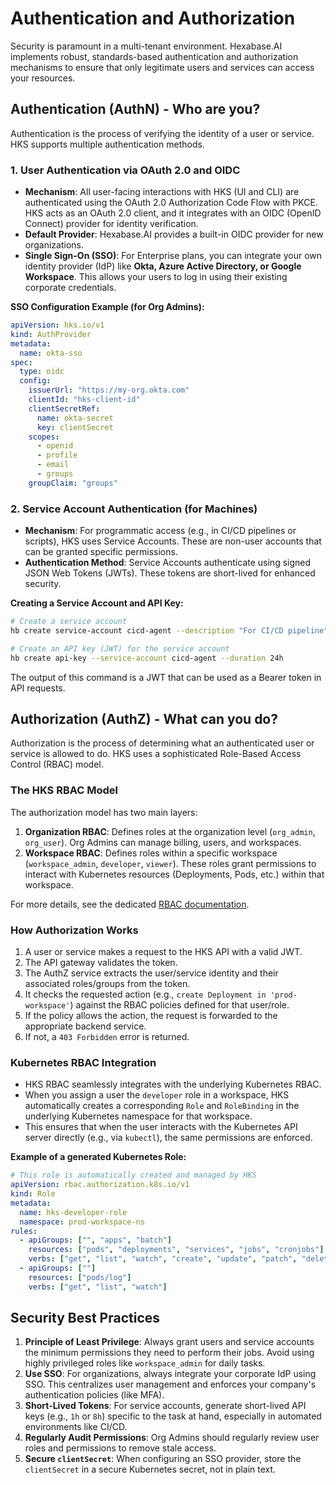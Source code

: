 # Authentication and Authorization

Security is paramount in a multi-tenant environment. Hexabase.AI implements robust, standards-based authentication and authorization mechanisms to ensure that only legitimate users and services can access your resources.

## Authentication (AuthN) - Who are you?

Authentication is the process of verifying the identity of a user or service. HKS supports multiple authentication methods.

### 1. User Authentication via OAuth 2.0 and OIDC

- **Mechanism**: All user-facing interactions with HKS (UI and CLI) are authenticated using the OAuth 2.0 Authorization Code Flow with PKCE. HKS acts as an OAuth 2.0 client, and it integrates with an OIDC (OpenID Connect) provider for identity verification.
- **Default Provider**: Hexabase.AI provides a built-in OIDC provider for new organizations.
- **Single Sign-On (SSO)**: For Enterprise plans, you can integrate your own identity provider (IdP) like **Okta, Azure Active Directory, or Google Workspace**. This allows your users to log in using their existing corporate credentials.

**SSO Configuration Example (for Org Admins):**

```yaml
apiVersion: hks.io/v1
kind: AuthProvider
metadata:
  name: okta-sso
spec:
  type: oidc
  config:
    issuerUrl: "https://my-org.okta.com"
    clientId: "hks-client-id"
    clientSecretRef:
      name: okta-secret
      key: clientSecret
    scopes:
      - openid
      - profile
      - email
      - groups
    groupClaim: "groups"
```

### 2. Service Account Authentication (for Machines)

- **Mechanism**: For programmatic access (e.g., in CI/CD pipelines or scripts), HKS uses Service Accounts. These are non-user accounts that can be granted specific permissions.
- **Authentication Method**: Service Accounts authenticate using signed JSON Web Tokens (JWTs). These tokens are short-lived for enhanced security.

**Creating a Service Account and API Key:**

```bash
# Create a service account
hb create service-account cicd-agent --description "For CI/CD pipeline"

# Create an API key (JWT) for the service account
hb create api-key --service-account cicd-agent --duration 24h
```

The output of this command is a JWT that can be used as a Bearer token in API requests.

## Authorization (AuthZ) - What can you do?

Authorization is the process of determining what an authenticated user or service is allowed to do. HKS uses a sophisticated Role-Based Access Control (RBAC) model.

### The HKS RBAC Model

The authorization model has two main layers:

1.  **Organization RBAC**: Defines roles at the organization level (`org_admin`, `org_user`). Org Admins can manage billing, users, and workspaces.
2.  **Workspace RBAC**: Defines roles within a specific workspace (`workspace_admin`, `developer`, `viewer`). These roles grant permissions to interact with Kubernetes resources (Deployments, Pods, etc.) within that workspace.

For more details, see the dedicated [RBAC documentation](../rbac/index.md).

### How Authorization Works

1.  A user or service makes a request to the HKS API with a valid JWT.
2.  The API gateway validates the token.
3.  The AuthZ service extracts the user/service identity and their associated roles/groups from the token.
4.  It checks the requested action (e.g., `create Deployment in 'prod-workspace'`) against the RBAC policies defined for that user/role.
5.  If the policy allows the action, the request is forwarded to the appropriate backend service.
6.  If not, a `403 Forbidden` error is returned.

### Kubernetes RBAC Integration

- HKS RBAC seamlessly integrates with the underlying Kubernetes RBAC.
- When you assign a user the `developer` role in a workspace, HKS automatically creates a corresponding `Role` and `RoleBinding` in the underlying Kubernetes namespace for that workspace.
- This ensures that when the user interacts with the Kubernetes API server directly (e.g., via `kubectl`), the same permissions are enforced.

**Example of a generated Kubernetes Role:**

```yaml
# This role is automatically created and managed by HKS
apiVersion: rbac.authorization.k8s.io/v1
kind: Role
metadata:
  name: hks-developer-role
  namespace: prod-workspace-ns
rules:
  - apiGroups: ["", "apps", "batch"]
    resources: ["pods", "deployments", "services", "jobs", "cronjobs"]
    verbs: ["get", "list", "watch", "create", "update", "patch", "delete"]
  - apiGroups: [""]
    resources: ["pods/log"]
    verbs: ["get", "list", "watch"]
```

## Security Best Practices

1.  **Principle of Least Privilege**: Always grant users and service accounts the minimum permissions they need to perform their jobs. Avoid using highly privileged roles like `workspace_admin` for daily tasks.
2.  **Use SSO**: For organizations, always integrate your corporate IdP using SSO. This centralizes user management and enforces your company's authentication policies (like MFA).
3.  **Short-Lived Tokens**: For service accounts, generate short-lived API keys (e.g., `1h` or `8h`) specific to the task at hand, especially in automated environments like CI/CD.
4.  **Regularly Audit Permissions**: Org Admins should regularly review user roles and permissions to remove stale access.
5.  **Secure `clientSecret`**: When configuring an SSO provider, store the `clientSecret` in a secure Kubernetes secret, not in plain text.
